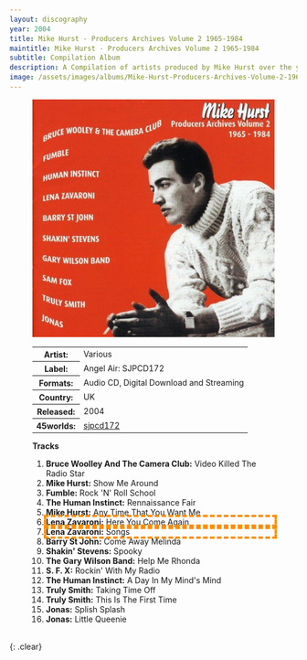 ```yaml
---
layout: discography
year: 2004
title: Mike Hurst - Producers Archives Volume 2 1965-1984
maintitle: Mike Hurst - Producers Archives Volume 2 1965-1984
subtitle: Compilation Album
description: A Compilation of artists produced by Mike Hurst over the years.
image: /assets/images/albums/Mike-Hurst-Producers-Archives-Volume-2-1965-1984.jpg
---
```


<figure class="fig1" id="angel-air">
<img src="/assets/images/albums/Mike-Hurst-Producers-Archives-Volume-2-1965-1984.jpg" class="full-width" alt="CD Cover for the album Mike Hurst - Producers Archives Volume 2 (2004)" />
<figcaption>
<table>
<tr><th>Artist:</th><td>Various</td></tr>
<tr><th>Label:</th><td>Angel Air: SJPCD172</td></tr>
<tr><th>Formats:</th><td>Audio CD, Digital Download and Streaming</td></tr>
<tr><th>Country:</th><td>UK</td></tr>
<tr><th>Released:</th><td>2004</td></tr>
<tr class="split"><th>45worlds:</th><td><a class="external-link" href="http://www.45worlds.com/cdalbum/cd/sjpcd172">sjpcd172</a></td></tr>
</table>
</figcaption>
</figure>

<figure class="fig2" id="Tracks">
<figcaption>
<strong>Tracks</strong>
</figcaption>
<ol>
<li><b>Bruce Woolley And The Camera Club:</b> Video Killed The Radio Star</li>
<li><b>Mike Hurst:</b> Show Me Around</li>
<li><b>Fumble:</b> Rock 'N' Roll School</li>
<li><b>The Human Instinct:</b> Rennaissance Fair</li>
<li><b>Mike Hurst:</b> Any Time That You Want Me</li>
<li style="outline: 4px dashed darkorange;"><b>Lena Zavaroni:</b> Here You Come Again</li>
<li style="outline: 4px dashed darkorange;"><b>Lena Zavaroni:</b> Songs</li>
<li><b>Barry St John:</b> Come Away Melinda</li>
<li><b>Shakin' Stevens:</b> Spooky</li>
<li><b>The Gary Wilson Band:</b> Help Me Rhonda</li>
<li><b>S. F. X:</b> Rockin' With My Radio</li>
<li><b>The Human Instinct:</b> A Day In My Mind's Mind</li>
<li><b>Truly Smith:</b> Taking Time Off</li>
<li><b>Truly Smith:</b> This Is The First Time</li>
<li><b>Jonas:</b> Splish Splash</li>
<li><b>	Jonas:</b> Little Queenie</li>
</ol>
</figure>

<br />{: .clear}
